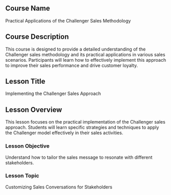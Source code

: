 ## Course Name
Practical Applications of the Challenger Sales Methodology
## Course Description
This course is designed to provide a detailed understanding of the Challenger sales methodology and its practical applications in various sales scenarios. Participants will learn how to effectively implement this approach to improve their sales performance and drive customer loyalty.
## Lesson Title
Implementing the Challenger Sales Approach
## Lesson Overview
This lesson focuses on the practical implementation of the Challenger sales approach. Students will learn specific strategies and techniques to apply the Challenger model effectively in their sales activities.
### Lesson Objective
Understand how to tailor the sales message to resonate with different stakeholders.
### Lesson Topic
Customizing Sales Conversations for Stakeholders
